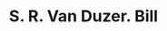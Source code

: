---
doi: 10.7916/D8HD96TG
date_other: '1870'
date_other_textual: 1870-1879
form: printed ephemera
genre:
- Invoices
name:
- S. R. Van Duzer
object_in_context_url: https://biggert.cul.columbia.edu/items/view/ave_biggert_01117
subject_hierarchical_geographic:
- New York, New York, United States
subject_name:
- S. R. Van Duzer
title: S. R. Van Duzer. Bill
sort_title: S. R. Van Duzer. Bill
call_number: ave_biggert_01117
coordinates:
- 40.71277777777778,-74.00583333333333
pid: ave_biggert_01117
identifiers: ave_biggert_01117
thumbnail: https://derivativo-1.library.columbia.edu/iiif/2/ldpd:344878/full/!256,256/0/native.jpg
permalink: "/items/ave_biggert_01117/"
layout: iiif-image-page
---